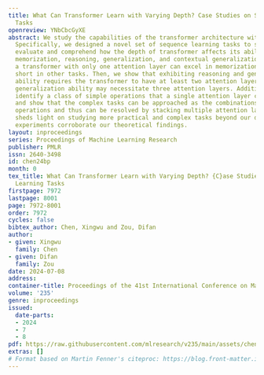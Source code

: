 ```yaml
---
title: What Can Transformer Learn with Varying Depth? Case Studies on Sequence Learning
  Tasks
openreview: YNbCbcGyXE
abstract: We study the capabilities of the transformer architecture with varying depth.
  Specifically, we designed a novel set of sequence learning tasks to systematically
  evaluate and comprehend how the depth of transformer affects its ability to perform
  memorization, reasoning, generalization, and contextual generalization. We show
  a transformer with only one attention layer can excel in memorization but falls
  short in other tasks. Then, we show that exhibiting reasoning and generalization
  ability requires the transformer to have at least two attention layers, while context
  generalization ability may necessitate three attention layers. Additionally, we
  identify a class of simple operations that a single attention layer can execute,
  and show that the complex tasks can be approached as the combinations of these simple
  operations and thus can be resolved by stacking multiple attention layers. This
  sheds light on studying more practical and complex tasks beyond our design. Numerical
  experiments corroborate our theoretical findings.
layout: inproceedings
series: Proceedings of Machine Learning Research
publisher: PMLR
issn: 2640-3498
id: chen24bp
month: 0
tex_title: What Can Transformer Learn with Varying Depth? {C}ase Studies on Sequence
  Learning Tasks
firstpage: 7972
lastpage: 8001
page: 7972-8001
order: 7972
cycles: false
bibtex_author: Chen, Xingwu and Zou, Difan
author:
- given: Xingwu
  family: Chen
- given: Difan
  family: Zou
date: 2024-07-08
address:
container-title: Proceedings of the 41st International Conference on Machine Learning
volume: '235'
genre: inproceedings
issued:
  date-parts:
  - 2024
  - 7
  - 8
pdf: https://raw.githubusercontent.com/mlresearch/v235/main/assets/chen24bp/chen24bp.pdf
extras: []
# Format based on Martin Fenner's citeproc: https://blog.front-matter.io/posts/citeproc-yaml-for-bibliographies/
---
```

